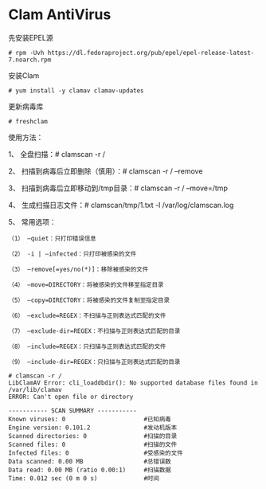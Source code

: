 Clam AntiVirus
============
先安装EPEL源  
```
# rpm -Uvh https://dl.fedoraproject.org/pub/epel/epel-release-latest-7.noarch.rpm
```  
安装Clam  
```
# yum install -y clamav clamav-updates
```  
更新病毒库  
```
# freshclam 
```  
使用方法：  

1、 全盘扫描：# clamscan -r /  

2、 扫描到病毒后立即删除（慎用）：# clamscan -r / –remove  

3、 扫描到病毒后立即移动到/tmp目录：# clamscan -r / –move=/tmp  

4、 生成扫描日志文件：# clamscan/tmp/1.txt -l /var/log/clamscan.log  

5、 常用选项：  
```
（1） –quiet：只打印错误信息

（2） -i | –infected：只打印被感染的文件

（3） –remove[=yes/no(*)]：移除被感染的文件

（4） –move=DIRECTORY：将被感染的文件移至指定目录

（5） –copy=DIRECTORY：将被感染的文件复制至指定目录

（6） –exclude=REGEX：不扫描与正则表达式匹配的文件

（7） –exclude-dir=REGEX：不扫描与正则表达式匹配的目录

（8） –include=REGEX：只扫描与正则表达式匹配的文件

（9） –include-dir=REGEX：只扫描与正则表达式匹配的目录
```  

```
# clamscan -r /
LibClamAV Error: cli_loaddbdir(): No supported database files found in /var/lib/clamav
ERROR: Can't open file or directory

----------- SCAN SUMMARY -----------
Known viruses: 0                      #已知病毒
Engine version: 0.101.2               #发动机版本
Scanned directories: 0                #扫描的目录
Scanned files: 0                      #扫描的文件
Infected files: 0                     #受感染的文件
Data scanned: 0.00 MB                 #总错误数
Data read: 0.00 MB (ratio 0.00:1)     #扫描数据
Time: 0.012 sec (0 m 0 s)             #时间
```  
